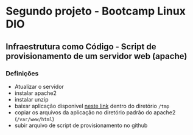 # Segundo projeto - Bootcamp Linux DIO

## Infraestrutura como Código - Script de provisionamento de um servidor web (apache)

### **Definições**

* Atualizar o servidor 
* instalar apache2
* instalar unzip
* baixar aplicação disponivel [neste link](https://github.com/denilsonbonatti/linux-site-dio/archibe/refs/heads/main.zip) dentro do diretório `/tmp`
* copiar os arquivos da aplicação no diretório padrão do apache2 (`/var/www/html`)
* subir arquivo de script de provisionamento no github